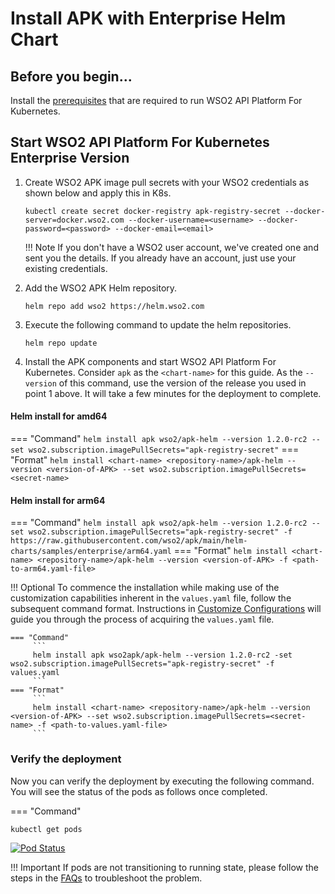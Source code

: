 # Install APK with Enterprise Helm Chart

## Before you begin...

Install the [prerequisites](../../setup/prerequisites) that are required to run WSO2 API Platform For Kubernetes.

## Start WSO2 API Platform For Kubernetes Enterprise Version

1.  Create WSO2 APK image pull secrets with your WSO2 credentials as shown below and apply
    this in K8s.

    ```console
    kubectl create secret docker-registry apk-registry-secret --docker-server=docker.wso2.com --docker-username=<username> --docker-password=<password> --docker-email=<email>
    ```

    !!! Note
        If you don't have a WSO2 user account, we've created one and sent you the details. If you already have an account, just use your existing credentials.

2. Add the WSO2 APK Helm repository.

    ```console
    helm repo add wso2 https://helm.wso2.com
    ```

3. Execute the following command to update the helm repositories.

      ```console
      helm repo update
      ```

4. Install the APK components and start WSO2 API Platform For Kubernetes. Consider ```apk``` as the ```<chart-name>``` for this guide. As the ```--version``` of this command, use the version of the release you used in point 1 above. It will take a few minutes for the deployment to complete.

#### Helm install for amd64

=== "Command"
    ```
    helm install apk wso2/apk-helm --version 1.2.0-rc2 --set wso2.subscription.imagePullSecrets="apk-registry-secret"
    ```
=== "Format"
    ```
    helm install <chart-name> <repository-name>/apk-helm --version <version-of-APK> --set wso2.subscription.imagePullSecrets=<secret-name>
    ```

#### Helm install for arm64

=== "Command"
    ```
    helm install apk wso2/apk-helm --version 1.2.0-rc2 --set wso2.subscription.imagePullSecrets="apk-registry-secret" -f https://raw.githubusercontent.com/wso2/apk/main/helm-charts/samples/enterprise/arm64.yaml
    ```
=== "Format"
    ```
    helm install <chart-name> <repository-name>/apk-helm --version <version-of-APK> -f <path-to-arm64.yaml-file>
    ```

!!! Optional
    To commence the installation while making use of the customization capabilities inherent in the `values.yaml` file, follow the subsequent command format. Instructions in [Customize Configurations](../setup/Customize-Configurations.md) will guide you through the process of acquiring the `values.yaml` file.
        
    === "Command"
         ```
         helm install apk wso2apk/apk-helm --version 1.2.0-rc2 -set wso2.subscription.imagePullSecrets="apk-registry-secret" -f values.yaml
         ```
    === "Format"
         ```
         helm install <chart-name> <repository-name>/apk-helm --version <version-of-APK> --set wso2.subscription.imagePullSecrets=<secret-name> -f <path-to-values.yaml-file> 
         ```

### Verify the deployment

Now you can verify the deployment by executing the following command. You will see the status of the pods as follows once completed.

=== "Command"
```
kubectl get pods
```

[![Pod Status](../assets/img/get-started/pod-status.png)](../assets/img/get-started/podstatus.png)

!!! Important
    If pods are not transitioning to running state, please follow the steps in the [FAQs](../../about-apk/FAQs/#q3-why-are-pods-not-transitioning-to-the-running-state-for-a-long-time) to troubleshoot the problem.
